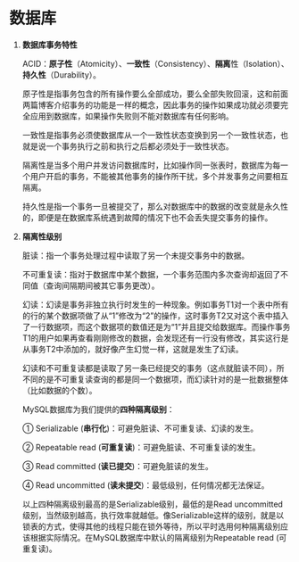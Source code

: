 # 数据库

1. **数据库事务特性**

   ACID：**原子性**（Atomicity）、**一致性**（Consistency）、**隔离**性（Isolation）、**持久性**（Durability）。

   原子性是指事务包含的所有操作要么全部成功，要么全部失败回滚，这和前面两篇博客介绍事务的功能是一样的概念，因此事务的操作如果成功就必须要完全应用到数据库，如果操作失败则不能对数据库有任何影响。

   一致性是指事务必须使数据库从一个一致性状态变换到另一个一致性状态，也就是说一个事务执行之前和执行之后都必须处于一致性状态。

   隔离性是当多个用户并发访问数据库时，比如操作同一张表时，数据库为每一个用户开启的事务，不能被其他事务的操作所干扰，多个并发事务之间要相互隔离。

   持久性是指一个事务一旦被提交了，那么对数据库中的数据的改变就是永久性的，即便是在数据库系统遇到故障的情况下也不会丢失提交事务的操作。

2. **隔离性级别**

   脏读：指一个事务处理过程中读取了另一个未提交事务中的数据。

   不可重复读：指对于数据库中某个数据，一个事务范围内多次查询却返回了不同值（查询间隔期间被其它事务更改）。

   幻读：幻读是事务非独立执行时发生的一种现象。例如事务T1对一个表中所有的行的某个数据项做了从“1”修改为“2”的操作，这时事务T2又对这个表中插入了一行数据项，而这个数据项的数值还是为“1”并且提交给数据库。而操作事务T1的用户如果再查看刚刚修改的数据，会发现还有一行没有修改，其实这行是从事务T2中添加的，就好像产生幻觉一样，这就是发生了幻读。

   幻读和不可重复读都是读取了另一条已经提交的事务（这点就脏读不同），所不同的是不可重复读查询的都是同一个数据项，而幻读针对的是一批数据整体（比如数据的个数）。

   MySQL数据库为我们提供的**四种隔离级别**：

   ① Serializable (**串行化**)：可避免脏读、不可重复读、幻读的发生。

   ② Repeatable read (**可重复读**)：可避免脏读、不可重复读的发生。

   ③ Read committed (**读已提交**)：可避免脏读的发生。

   ④ Read uncommitted (**读未提交**)：最低级别，任何情况都无法保证。

   以上四种隔离级别最高的是Serializable级别，最低的是Read  uncommitted级别，当然级别越高，执行效率就越低。像Serializable这样的级别，就是以锁表的方式，使得其他的线程只能在锁外等待，所以平时选用何种隔离级别应该根据实际情况。在MySQL数据库中默认的隔离级别为Repeatable read (可重复读)。